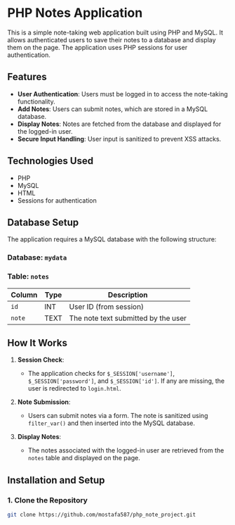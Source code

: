 # PHP Notes Application

This is a simple note-taking web application built using PHP and MySQL. It allows authenticated users to save their notes to a database and display them on the page. The application uses PHP sessions for user authentication.

## Features

- **User Authentication**: Users must be logged in to access the note-taking functionality.
- **Add Notes**: Users can submit notes, which are stored in a MySQL database.
- **Display Notes**: Notes are fetched from the database and displayed for the logged-in user.
- **Secure Input Handling**: User input is sanitized to prevent XSS attacks.

## Technologies Used

- PHP
- MySQL
- HTML
- Sessions for authentication

## Database Setup

The application requires a MySQL database with the following structure:

### Database: `mydata`

### Table: `notes`
| Column  | Type   | Description                |
|---------|--------|----------------------------|
| `id`    | INT    | User ID (from session)      |
| `note`  | TEXT   | The note text submitted by the user |

## How It Works

1. **Session Check**: 
   - The application checks for `$_SESSION['username']`, `$_SESSION['password']`, and `$_SESSION['id']`. If any are missing, the user is redirected to `login.html`.
   
2. **Note Submission**:
   - Users can submit notes via a form. The note is sanitized using `filter_var()` and then inserted into the MySQL database.
   
3. **Display Notes**:
   - The notes associated with the logged-in user are retrieved from the `notes` table and displayed on the page.

## Installation and Setup

### 1. Clone the Repository
```bash
git clone https://github.com/mostafa587/php_note_project.git
